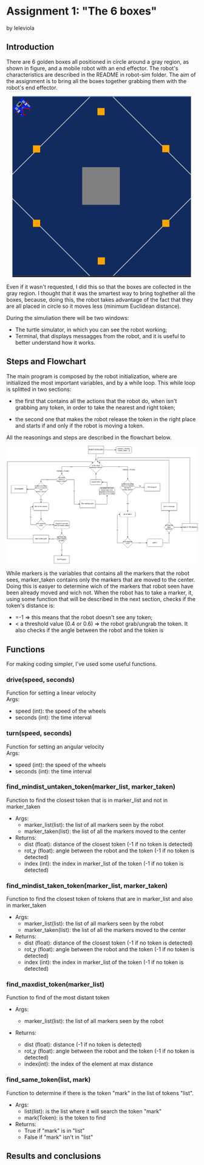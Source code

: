# Assignment 1: "The 6 boxes"

by leleviola

## Introduction

There are 6 golden boxes all positioned in circle around a gray region, as shown in figure, and a mobile robot with an end effector. The robot's characteristics are described in the README in robot-sim folder. 
The aim of the assignment is to bring all the boxes together grabbing them with the robot's end effector.

<p align="center">
  <img src = "images/Arena.png" alt = "How arena looks like">
</p>

<p>
  Even if it wasn't requested, I did this so that the boxes are collected in the gray region. I thought that it was the smartest way to bring toghether all the boxes, because, doing this, the robot takes advantage of the fact that they are all placed in circle so it moves less (minimum Euclidean distance). 

  During the simuliation there will be two windows:
  - The turtle simulator, in which you can see the robot working;
  - Terminal, that displays messagges from the robot, and it is useful to better understand how it works.
</p>

## Steps and Flowchart

The main program is composed by the robot initialization, where are initialized the most important variables, and by a while loop. This while loop is splitted in two sections:

- the first that contains all the actions that the robot do, when isn't grabbing any token, in order to take the nearest and right token;

- the second one that makes the robot release the token in the right place and starts if and only if the robot is moving a token.

<p>
  All the reasonings and steps are described in the flowchart below.
</p>

<p align= "center">
  <img src = "images/Flowchart.png">
  
  While markers is the variables that contains all the markers that the robot sees, marker_taken contains only the markers that are moved to the center. Doing this is easyer to determine wich of the markers that robot seen have been already moved and wich not.
  When the robot has to take a marker, it, using some function that will be described in the next section, checks if the token's distance is:
  - =-1 => this means that the robot doesn't see any token;
  - < a threshold value (0.4 or 0.6) => the robot grab/ungrab the token.
It also checks if the angle between the robot and the token is
</p>

## Functions

For making coding simpler, I've used some useful functions.

### drive(speed, seconds)

Function for setting a linear velocity    
Args: 
  - speed (int): the speed of the wheels
  - seconds (int): the time interval
   
### turn(speed, seconds)

Function for setting an angular velocity    
Args: 
  - speed (int): the speed of the wheels
  - seconds (int): the time interval

### find_mindist_untaken_token(marker_list, marker_taken)

Function to find the closest token that is in marker_list and not in marker_taken
- Args:
  - marker_list(list): the list of all markers seen by the robot
  - marker_taken(list): the list of all the markers moved to the center
- Returns:
  - dist (float): distance of the closest token (-1 if no token is detected)
  - rot_y (float): angle between the robot and the token (-1 if no token is detected)
  - index (int): the index in marker_list of the token (-1 if no token is detected)

### find_mindist_taken_token(marker_list, marker_taken)

Function to find the closest token of tokens that are in marker_list and also in marker_taken
- Args:
  - marker_list(list): the list of all markers seen by the robot
  - marker_taken(list): the list of all the markers moved to the center
- Returns:
  - dist (float): distance of the closest token (-1 if no token is detected)
  - rot_y (float): angle between the robot and the token (-1 if no token is detected)
  - index (int): the index in marker_list of the token (-1 if no token is detected)
### find_maxdist_token(marker_list)
Function to find of the most distant token
- Args:
  - marker_list(list): the list of all markers seen by the robot

- Returns:
  - dist (float): distance (-1 if no token is detected)
  - rot_y (float): angle between the robot and the token (-1 if no token is detected)
  - index(int): the index of the element at max distance
 
### find_same_token(list, mark)
    
Function to determine if there is the token "mark" in the list of tokens "list".
- Args:
  - list(list): is the list where it will search the token "mark"
  - mark(Token): is the token to find
- Returns:
  - True if "mark" is in "list"
  - False if "mark" isn't in "list"

## Results and conclusions
